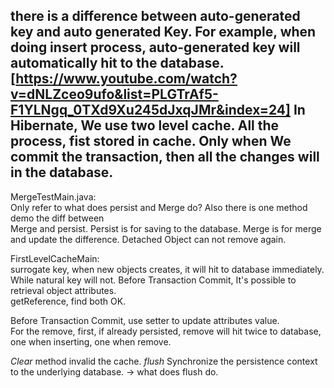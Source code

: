  there is a difference between auto-generated key and
auto generated Key. For example, when doing insert process, auto-generated key will
automatically hit to the database.
[https://www.youtube.com/watch?v=dNLZceo9ufo&list=PLGTrAf5-F1YLNgq_0TXd9Xu245dJxqJMr&index=24]
In Hibernate, We use two level cache. All the process, fist stored in cache. Only 
when We commit the transaction, then all the changes will in the database.
---
MergeTestMain.java:   
Only refer to what does persist and Merge do? Also there is one method demo the diff between   
Merge and persist. Persist is for saving to the database. Merge is for merge and update the difference.
Detached Object can not remove again.   

FirstLevelCacheMain:    
surrogate key, when new objects creates, it will hit to database immediately. While natural key will not.
Before Transaction Commit, It's possible to retrieval object attributes.   
getReference, find both OK.   

Before Transaction Commit, use setter to update attributes value.      
For the remove, first, if already persisted, remove will hit twice to database, one when inserting, one when remove.

_Clear_ method invalid the cache.
_flush_ Synchronize the persistence context to the underlying database. -> what does flush do.






